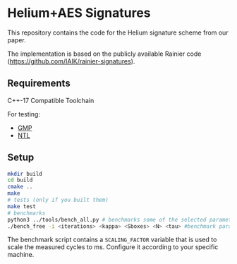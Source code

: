 # Helium+AES Signatures 

This repository contains the code for the Helium signature scheme from our paper.

The implementation is based on the publicly available Rainier code (https://github.com/IAIK/rainier-signatures).


## Requirements

C++-17 Compatible Toolchain

For testing:

* [GMP](https://gmplib.org/)
* [NTL](https://shoup.net/ntl)

## Setup

```bash
mkdir build
cd build
cmake ..
make 
# tests (only if you built them)
make test
# benchmarks
python3 ../tools/bench_all.py # benchmarks some of the selected parameters
./bench_free -i <iterations> <kappa> <Sboxes> <N> <tau> #benchmark parameters freely
```

The benchmark script contains a `SCALING_FACTOR` variable that is used to scale the measured cycles to ms. Configure it according to your specific machine.
